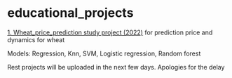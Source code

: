 # educational_projects

<a href="https://github.com/KainaraDm/educational_projects/tree/main/wheat_price_prediction">1. Wheat_price_prediction study project (2022)</a> for prediction price and dynamics for wheat

Models: Regression, Knn, SVM, Logistic regression, Random forest

Rest projects will be uploaded in the next few days. Apologies for the delay
